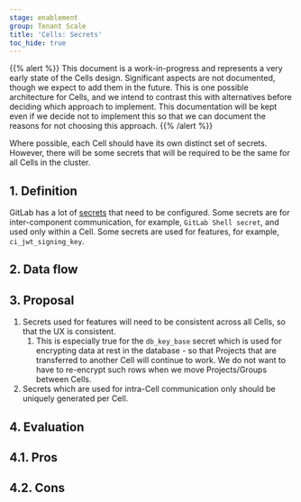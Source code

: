 ```yaml
---
stage: enablement
group: Tenant Scale
title: 'Cells: Secrets'
toc_hide: true
---
```


{{% alert %}}
This document is a work-in-progress and represents a very early state of the
Cells design. Significant aspects are not documented, though we expect to add
them in the future. This is one possible architecture for Cells, and we intend to
contrast this with alternatives before deciding which approach to implement.
This documentation will be kept even if we decide not to implement this so that
we can document the reasons for not choosing this approach.
{{% /alert %}}

Where possible, each Cell should have its own distinct set of secrets.
However, there will be some secrets that will be required to be the same for all Cells in the cluster.

## 1. Definition

GitLab has a lot of [secrets](https://docs.gitlab.com/charts/installation/secrets.html) that need to be configured.
Some secrets are for inter-component communication, for example, `GitLab Shell secret`, and used only within a Cell.
Some secrets are used for features, for example, `ci_jwt_signing_key`.

## 2. Data flow

## 3. Proposal

1. Secrets used for features will need to be consistent across all Cells, so that the UX is consistent.
   1. This is especially true for the `db_key_base` secret which is used for
      encrypting data at rest in the database - so that Projects that are
      transferred to another Cell will continue to work. We do not want to have
      to re-encrypt such rows when we move Projects/Groups between Cells.
1. Secrets which are used for intra-Cell communication only should be uniquely generated
   per Cell.

## 4. Evaluation

## 4.1. Pros

## 4.2. Cons
